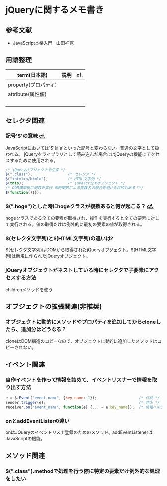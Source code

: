 # jQueryに関するメモ書き

## 参考文献

- JavaScript本格入門　山田祥寛

## 用語整理

| term(日本語)         | 説明 | cf.  |
| -------------------- | ---- | ---- |
| property(プロパティ) |      |      |
| attribute(属性値)    |      |      |
|                      |      |      |
|                      |      |      |
|                      |      |      |
|                      |      |      |



## セレクタ関連
### 記号'$'の意味 [cf.](https://qiita.com/yassh/items/056162f3a2ffb32eca59)

JavaScriptにおいては'$'は'a'といった記号と変わらない。普通の文字として扱われる。
jQueryをライブラリとして読み込んだ場合にはjQueryの機能にアクセスするために使用される。

```javascript
/* jQueryオブジェクトを生成 */
$(".class");				/* セレクタ */
$("<html></html>");			/* HTML文字列 */
$(this);					/* javascriptオブジェクト */
/* DOM構築後に関数を実行 即時関数による変数名の競合を避ける目的もある？*/
$(function(){});
```

### $(".hoge")とした時にhogeクラスが複数あると何が起こる？ [cf.](https://jquery-master.net/basic/jquery_object.php)

hogeクラスである全ての要素が取得され、操作を実行すると全ての要素に対して実行される。値の取得だけは例外的に最初の要素の値が取得される。

### \$(セレクタ文字列)と$(HTML文字列)の違いは?

\$(セレクタ文字列)はDOMから取得されたjQueryオブジェクト。$(HTML文字列)は新規に作られたjQueryオブジェクト。

### jQueryオブジェクトがネストしている時にセレクタで子要素にアクセスする方法

childrenメソッドを使う

## オブジェクトの拡張関連(非推奨)

### オブジェクトに動的にメソッドやプロパティを追加してからcloneしたら、追加分はどうなる？

cloneはDOM構造のコピーなので、オブジェクトに動的に追加したメソッドはコピーされない。

## イベント関連
### 自作イベントを作って情報を詰めて、イベントリスナーで情報を取り出す方法

```javascript
e = $.Event("event_name", {key_name: 1});					/* 作成 */
sender.trigger(e);											/* 発火 */
receiver.on("event_name", function(e) {... = e.key_name});	/* 情報へのアクセス */
```

### onとaddEventListerの違い

onはJQueryのイベントリスナ登録のためのメソッド。addEventListenerはJavaScriptの機能。

## メソッド関連
### $(".class").methodで処理を行う際に特定の要素だけ例外的な処理をしたい





